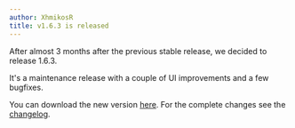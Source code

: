 ```yaml
---
author: XhmikosR
title: v1.6.3 is released
---
```


After almost 3 months after the previous stable release, we decided to release 1.6.3.

<!--more-->

It's a maintenance release with a couple of UI improvements and a few bugfixes.

You can download the new version [here](/downloads/).
For the complete changes see the [changelog](/changelog/).
